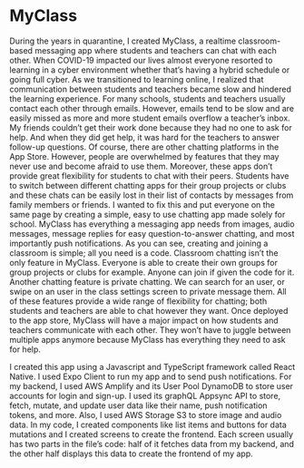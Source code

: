 # MyClass
During the years in quarantine, I created MyClass, a realtime classroom-based messaging app where students and teachers can chat with each other. When COVID-19 impacted our lives almost everyone resorted to learning in a cyber environment whether that’s having a hybrid schedule or going full cyber. As we transitioned to learning online, I realized that communication between students and teachers became slow and hindered the learning experience. For many schools, students and teachers usually contact each other through emails. However, emails tend to be slow and are easily missed as more and more student emails overflow a teacher’s inbox. My friends couldn’t get their work done because they had no one to ask for help. And when they did get help, it was hard for the teachers to answer follow-up questions. Of course, there are other chatting platforms in the App Store. However, people are overwhelmed by features that they may never use and become afraid to use them. Moreover, these apps don’t provide great flexibility for students to chat with their peers. Students have to switch between different chatting apps for their group projects or clubs and these chats can be easily lost in their list of contacts by messages from family members or friends. I wanted to fix this and put everyone on the same page by creating a simple, easy to use chatting app made solely for school. MyClass has everything a messaging app needs from images, audio messages, message replies for easy question-to-answer chatting, and most importantly push notifications. As you can see, creating and joining a classroom is simple; all you need is a code. Classroom chatting isn’t the only feature in MyClass. Everyone is able to create their own groups for group projects or clubs for example. Anyone can join if given the code for it. Another chatting feature is private chatting. We can search for an user, or swipe on an user in the class settings screen to private message them. All of these features provide a wide range of flexibility for chatting; both students and teachers are able to chat however they want. Once deployed to the app store, MyClass will have a major impact on how students and teachers communicate with each other. They won’t have to juggle between multiple apps anymore because MyClass has everything they need to ask for help.

I created this app using a Javascript and TypeScript framework called React Native. I used Expo Client to run my app and to send push notifications. For my backend, I used AWS Amplify and its User Pool DynamoDB to store user accounts for login and sign-up. I used its graphQL Appsync API to store, fetch, mutate, and update user data like their name, push notification tokens, and more. Also, I used AWS Storage S3 to store image and audio data. In my code, I created components like list items and buttons for data mutations and I created screens to create the frontend. Each screen usually has two parts in the file’s code: half of it fetches data from my backend, and the other half displays this data to create the frontend of my app.

